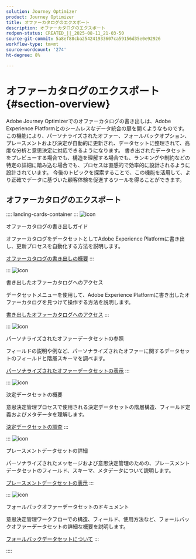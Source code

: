 ```yaml
---
solution: Journey Optimizer
product: Journey Optimizer
title: オファーカタログのエクスポート
description: オファーカタログのエクスポート
redpen-status: CREATED_||_2025-08-11_21-03-50
source-git-commit: 5a8ef88cba254241933607ca59156d35e0e92926
workflow-type: tm+mt
source-wordcount: '274'
ht-degree: 8%

---
```



# オファーカタログのエクスポート{#section-overview}

Adobe Journey Optimizerでのオファーカタログの書き出しは、Adobe Experience Platformとのシームレスなデータ統合の扉を開くようなものです。 この機能により、パーソナライズされたオファー、フォールバックオプション、プレースメントおよび決定が自動的に更新され、データセットに整理されて、高度な分析と意思決定に対応できるようになります。 書き出されたデータセットをプレビューする場合でも、構造を理解する場合でも、ランキングや制約などの特定の詳細に踏み込む場合でも、プロセスは直感的で効率的に設計されるように設計されています。 今後のトピックを探索することで、この機能を活用して、より正確でデータに基づいた顧客体験を促進するツールを得ることができます。

## オファーカタログのエクスポート

:::: landing-cards-container
:::
![icon](https://cdn.experienceleague.adobe.com/icons/circle-play.svg)

オファーカタログの書き出しガイド

オファーカタログをデータセットとしてAdobe Experience Platformに書き出し、更新プロセスを自動化する方法を説明します。

[オファーカタログの書き出しの概要](../using/offers/export-catalog/get-started-export.md)
:::

:::
![icon](https://cdn.experienceleague.adobe.com/icons/list-check.svg)

書き出したオファーカタログへのアクセス

データセットメニューを使用して、Adobe Experience Platformに書き出したオファーカタログを見つけて操作する方法を説明します。

[書き出したオファーカタログへのアクセス](../using/offers/export-catalog/access-dataset.md)
:::

:::
![icon](https://cdn.experienceleague.adobe.com/icons/code-branch.svg)

パーソナライズされたオファーデータセットの参照

フィールドの説明や例など、パーソナライズされたオファーに関するデータセットのフィールドと階層スキーマを調べます。

[パーソナライズされたオファーデータセットの表示](../using/offers/export-catalog/export-offers.md)
:::

:::
![icon](https://cdn.experienceleague.adobe.com/icons/code-branch.svg)

決定データセットの概要

意思決定管理プロセスで使用される決定データセットの階層構造、フィールド定義およびメタデータを理解します。

[決定データセットの調査](../using/offers/export-catalog/export-decisions.md)
:::

:::
![icon](https://cdn.experienceleague.adobe.com/icons/puzzle-piece.svg)

プレースメントデータセットの詳細

パーソナライズされたメッセージおよび意思決定管理のための、プレースメントデータセットのフィールド、スキーマ、メタデータについて説明します。

[プレースメントデータセットの表示](../using/offers/export-catalog/export-placements.md)
:::

:::
![icon](https://cdn.experienceleague.adobe.com/icons/puzzle-piece.svg)

フォールバックオファーデータセットのドキュメント

意思決定管理ワークフローでの構造、フィールド、使用方法など、フォールバックオファーデータセットの詳細な概要を説明します。

[フォールバックデータセットについて](../using/offers/export-catalog/export-fallback.md)
:::

::::
